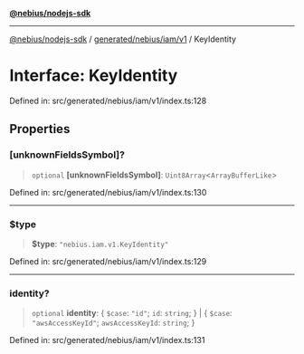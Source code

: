 [**@nebius/nodejs-sdk**](../../../../../README.md)

---

[@nebius/nodejs-sdk](../../../../../README.md) / [generated/nebius/iam/v1](../README.md) / KeyIdentity

# Interface: KeyIdentity

Defined in: src/generated/nebius/iam/v1/index.ts:128

## Properties

### \[unknownFieldsSymbol\]?

> `optional` **\[unknownFieldsSymbol\]**: `Uint8Array`\<`ArrayBufferLike`\>

Defined in: src/generated/nebius/iam/v1/index.ts:130

---

### $type

> **$type**: `"nebius.iam.v1.KeyIdentity"`

Defined in: src/generated/nebius/iam/v1/index.ts:129

---

### identity?

> `optional` **identity**: \{ `$case`: `"id"`; `id`: `string`; \} \| \{ `$case`: `"awsAccessKeyId"`; `awsAccessKeyId`: `string`; \}

Defined in: src/generated/nebius/iam/v1/index.ts:131
